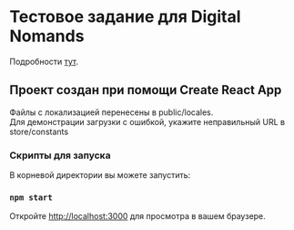 # Тестовое задание для Digital Nomands

Подробности [тут](https://bitbucket.org/mnaberukhin/javascript-testovoe-2/src/aa7b74ba8037399794020b3f47ef427dff247845/task.tsx).

## Проект создан при помощи Create React App

Файлы с локализацией перенесены в public/locales. <br>
Для демонстрации загрузки с ошибкой, укажите неправильный URL в store/constants 

### Скрипты для запуска

В корневой директории вы можете запустить:

### `npm start`

Откройте [http://localhost:3000](http://localhost:3000) для просмотра в вашем браузере.

